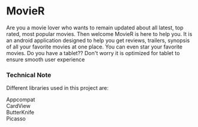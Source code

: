 # MovieR


Are you a movie lover who wants to remain updated about all latest, top rated, most popular movies. Then welcome MovieR is here to help you.
It is an android application designed to help you get reviews, trailers, synopsis of all your favorite movies at one place. You can even star your favorite
movies. 
Do you have a tablet??
Don't worry it is optimized for tablet to ensure smooth user experience

<h3>Technical Note</h3>

Different libraries used in this project are:

Appcompat</br>
CardView</br>
ButterKnife</br>
Picasso


